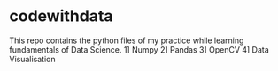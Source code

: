 # codewithdata
This repo contains the python files of my practice while learning fundamentals of Data Science.
1] Numpy
2] Pandas
3] OpenCV
4] Data Visualisation
